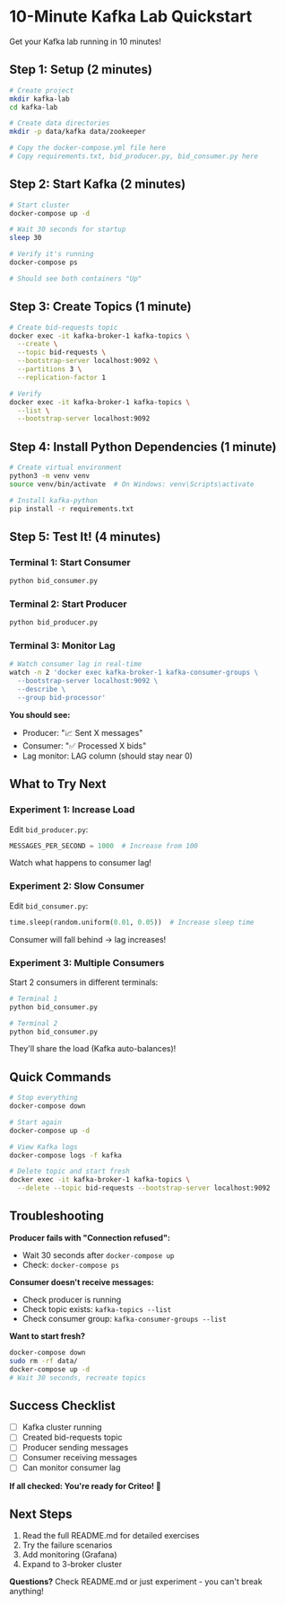 # 10-Minute Kafka Lab Quickstart

Get your Kafka lab running in 10 minutes!

## Step 1: Setup (2 minutes)

```bash
# Create project
mkdir kafka-lab
cd kafka-lab

# Create data directories
mkdir -p data/kafka data/zookeeper

# Copy the docker-compose.yml file here
# Copy requirements.txt, bid_producer.py, bid_consumer.py here
```

## Step 2: Start Kafka (2 minutes)

```bash
# Start cluster
docker-compose up -d

# Wait 30 seconds for startup
sleep 30

# Verify it's running
docker-compose ps

# Should see both containers "Up"
```

## Step 3: Create Topics (1 minute)

```bash
# Create bid-requests topic
docker exec -it kafka-broker-1 kafka-topics \
  --create \
  --topic bid-requests \
  --bootstrap-server localhost:9092 \
  --partitions 3 \
  --replication-factor 1

# Verify
docker exec -it kafka-broker-1 kafka-topics \
  --list \
  --bootstrap-server localhost:9092
```

## Step 4: Install Python Dependencies (1 minute)

```bash
# Create virtual environment
python3 -m venv venv
source venv/bin/activate  # On Windows: venv\Scripts\activate

# Install kafka-python
pip install -r requirements.txt
```

## Step 5: Test It! (4 minutes)

### Terminal 1: Start Consumer
```bash
python bid_consumer.py
```

### Terminal 2: Start Producer
```bash
python bid_producer.py
```

### Terminal 3: Monitor Lag
```bash
# Watch consumer lag in real-time
watch -n 2 'docker exec kafka-broker-1 kafka-consumer-groups \
  --bootstrap-server localhost:9092 \
  --describe \
  --group bid-processor'
```

**You should see:**
- Producer: "📈 Sent X messages"
- Consumer: "✅ Processed X bids"
- Lag monitor: LAG column (should stay near 0)

## What to Try Next

### Experiment 1: Increase Load
Edit `bid_producer.py`:
```python
MESSAGES_PER_SECOND = 1000  # Increase from 100
```

Watch what happens to consumer lag!

### Experiment 2: Slow Consumer
Edit `bid_consumer.py`:
```python
time.sleep(random.uniform(0.01, 0.05))  # Increase sleep time
```

Consumer will fall behind → lag increases!

### Experiment 3: Multiple Consumers
Start 2 consumers in different terminals:
```bash
# Terminal 1
python bid_consumer.py

# Terminal 2
python bid_consumer.py
```

They'll share the load (Kafka auto-balances)!

## Quick Commands

```bash
# Stop everything
docker-compose down

# Start again
docker-compose up -d

# View Kafka logs
docker-compose logs -f kafka

# Delete topic and start fresh
docker exec -it kafka-broker-1 kafka-topics \
  --delete --topic bid-requests --bootstrap-server localhost:9092
```

## Troubleshooting

**Producer fails with "Connection refused":**
- Wait 30 seconds after `docker-compose up`
- Check: `docker-compose ps`

**Consumer doesn't receive messages:**
- Check producer is running
- Check topic exists: `kafka-topics --list`
- Check consumer group: `kafka-consumer-groups --list`

**Want to start fresh?**
```bash
docker-compose down
sudo rm -rf data/
docker-compose up -d
# Wait 30 seconds, recreate topics
```

## Success Checklist

- [ ] Kafka cluster running
- [ ] Created bid-requests topic
- [ ] Producer sending messages
- [ ] Consumer receiving messages
- [ ] Can monitor consumer lag

**If all checked: You're ready for Criteo! 🎉**

## Next Steps

1. Read the full README.md for detailed exercises
2. Try the failure scenarios
3. Add monitoring (Grafana)
4. Expand to 3-broker cluster

**Questions?** Check README.md or just experiment - you can't break anything!